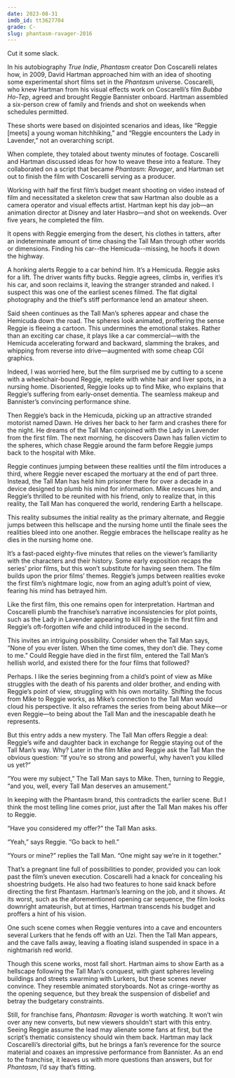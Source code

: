 ```yaml
---
date: 2023-08-31
imdb_id: tt3627704
grade: C-
slug: phantasm-ravager-2016
---
```


Cut it some slack.

<!-- end -->

In his autobiography _True Indie_, <span data-imdb-id="tt0079714">_Phantasm_</span> creator Don Coscarelli relates how, in 2009, David Hartman approached him with an idea of shooting some experimental short films set in the _Phantasm_ universe. Coscarelli, who knew Hartman from his visual effects work on Coscarelli’s film <span data-imdb-id="tt0281686">_Bubba Ho-Tep_</span>, agreed and brought Reggie Bannister onboard. Hartman assembled a six-person crew of family and friends and shot on weekends when schedules permitted.

These shorts were based on disjointed scenarios and ideas, like “Reggie [meets] a young woman hitchhiking,” and “Reggie encounters the Lady in Lavender,” not an overarching script.

When complete, they totaled about twenty minutes of footage. Coscarelli and Hartman discussed ideas for how to weave these into a feature. They collaborated on a script that became _Phantasm: Ravager_, and Hartman set out to finish the film with Coscarelli serving as a producer.

Working with half the first film’s budget meant shooting on video instead of film and necessitated a skeleton crew that saw Hartman also double as a camera operator and visual effects artist. Hartman kept his day job—an animation director at Disney and later Hasbro—and shot on weekends. Over five years, he completed the film.

It opens with Reggie emerging from the desert, his clothes in tatters, after an indeterminate amount of time chasing the Tall Man through other worlds or dimensions. Finding his car--the Hemicuda--missing, he hoofs it down the highway.

A honking alerts Reggie to a car behind him. It’s a Hemicuda. Reggie asks for a lift. The driver wants fifty bucks. Reggie agrees, climbs in, verifies it’s his car, and soon reclaims it, leaving the stranger stranded and naked. I suspect this was one of the earliest scenes filmed. The flat digital photography and the thief’s stiff performance lend an amateur sheen.

Said sheen continues as the Tall Man’s spheres appear and chase the Hemicuda down the road. The spheres look animated, proffering the sense Reggie is fleeing a cartoon. This undermines the emotional stakes. Rather than an exciting car chase, it plays like a car commercial—with the Hemicuda accelerating forward and backward, slamming the brakes, and whipping from reverse into drive—augmented with some cheap CGI graphics.

Indeed, I was worried here, but the film surprised me by cutting to a scene with a wheelchair-bound Reggie, replete with white hair and liver spots, in a nursing home. Disoriented, Reggie looks up to find Mike, who explains that Reggie’s suffering from early-onset dementia. The seamless makeup and Bannister’s convincing performance shine.

Then Reggie’s back in the Hemicuda, picking up an attractive stranded motorist named Dawn. He drives her back to her farm and crashes there for the night. He dreams of the Tall Man conjoined with the Lady in Lavender from the first film. The next morning, he discovers Dawn has fallen victim to the spheres, which chase Reggie around the farm before Reggie jumps back to the hospital with Mike.

Reggie continues jumping between these realities until the film introduces a third, where Reggie never escaped the mortuary at the end of <span data-imdb-id="tt0110823">part three</span>. Instead, the Tall Man has held him prisoner there for over a decade in a device designed to plumb his mind for information. Mike rescues him, and Reggie’s thrilled to be reunited with his friend, only to realize that, in this reality, the Tall Man has conquered the world, rendering Earth a hellscape.

This reality subsumes the initial reality as the primary alternate, and Reggie jumps between this hellscape and the nursing home until the finale sees the realities bleed into one another. Reggie embraces the hellscape reality as he dies in the nursing home one.

It’s a fast-paced eighty-five minutes that relies on the viewer’s familiarity with the characters and their history. Some early exposition recaps the series’ prior films, but this won’t substitute for having seen them. The film builds upon the prior films’ themes. Reggie’s jumps between realities evoke the first film’s nightmare logic, now from an aging adult’s point of view, fearing his mind has betrayed him.

Like the first film, this one remains open for interpretation. Hartman and Coscarelli plumb the franchise’s narrative inconsistencies for plot points, such as the Lady in Lavender appearing to kill Reggie in the first film and Reggie’s oft-forgotten wife and child introduced in <span data-imdb-id="tt0095863">the second</span>.

This invites an intriguing possibility. Consider when the Tall Man says, “None of you ever listen. When the time comes, they don’t die. They come to me.” Could Reggie have died in the first film, entered the Tall Man’s hellish world, and existed there for the four films that followed?

Perhaps. I like the series beginning from a child’s point of view as Mike struggles with the death of his parents and older brother, and ending with Reggie’s point of view, struggling with his own mortality. Shifting the focus from Mike to Reggie works, as Mike’s connection to the Tall Man would cloud his perspective. It also reframes the series from being about Mike—or even Reggie—to being about the Tall Man and the inescapable death he represents.

But this entry adds a new mystery. The Tall Man offers Reggie a deal: Reggie’s wife and daughter back in exchange for Reggie staying out of the Tall Man’s way. Why? Later in the film Mike and Reggie ask the Tall Man the obvious question: “If you’re so strong and powerful, why haven’t you killed us yet?”

“You were my subject,” The Tall Man says to Mike. Then, turning to Reggie, “and you, well, every Tall Man deserves an amusement.”

In keeping with the Phantasm brand, this contradicts the earlier scene. But I think the most telling line comes prior, just after the Tall Man makes his offer to Reggie.

“Have you considered my offer?” the Tall Man asks.

“Yeah,” says Reggie. “Go back to hell.”

“Yours or mine?” replies the Tall Man. “One might say we’re in it together.”

That’s a pregnant line full of possibilities to ponder, provided you can look past the film’s uneven execution. Coscarelli had a knack for concealing his shoestring budgets. He also had two features to hone said knack before directing the first Phantasm. Hartman’s learning on the job, and it shows. At its worst, such as the aforementioned opening car sequence, the film looks downright amateurish, but at times, Hartman transcends his budget and proffers a hint of his vision.

One such scene comes when Reggie ventures into a cave and encounters several Lurkers that he fends off with an Uzi. Then the Tall Man appears, and the cave falls away, leaving a floating island suspended in space in a nightmarish red world.

Though this scene works, most fall short. Hartman aims to show Earth as a hellscape following the Tall Man’s conquest, with giant spheres leveling buildings and streets swarming with Lurkers, but these scenes never convince. They resemble animated storyboards. Not as cringe-worthy as the opening sequence, but they break the suspension of disbelief and betray the budgetary constraints.

Still, for franchise fans, _Phantasm: Ravager_ is worth watching. It won’t win over any new converts, but new viewers shouldn’t start with this entry. Seeing Reggie assume the lead may alienate some fans at first, but the script’s thematic consistency should win them back. Hartman may lack Coscarelli’s directorial gifts, but he brings a fan’s reverence for the source material and coaxes an impressive performance from Bannister. As an end to the franchise, it leaves us with more questions than answers, but for _Phantasm_, I’d say that’s fitting.

[^1]: Don Coscarelli, _True Indie_ (New York: St. Martin's Press, 2018), 295-297.
